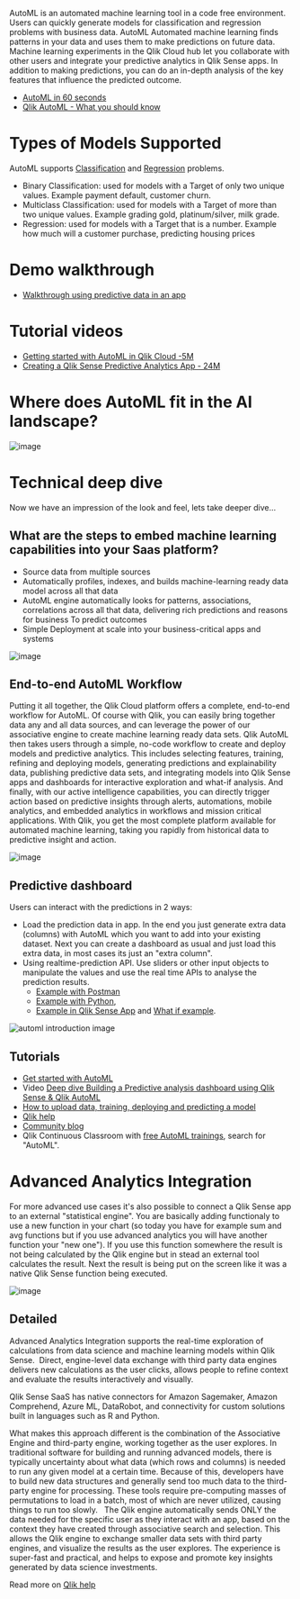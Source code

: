 AutoML is an automated machine learning tool in a code free environment. Users can quickly generate models for classification and regression problems with business data. AutoML Automated machine learning finds patterns in your data and uses them to make predictions on future data. Machine learning experiments in the Qlik Cloud hub let you collaborate with other users and integrate your predictive analytics in Qlik Sense apps. In addition to making predictions, you can do an in-depth analysis of the key features that influence the predicted outcome.

- [AutoML in 60 seconds](https://youtu.be/VDYtNcF5jEk)
- [Qlik AutoML - What you should know](https://youtu.be/4TCGyiWfqT4)

# Types of Models Supported
AutoML supports [Classification](https://help.qlik.com/en-US/cloud-services/Subsystems/Hub/Content/Sense_Hub/AutoML/classification-problems.htm) and [Regression](https://help.qlik.com/en-US/cloud-services/Subsystems/Hub/Content/Sense_Hub/AutoML/regression-problems.htm) problems. 
- Binary Classification: used for models with a Target of only two unique values. Example payment default, customer churn.
- Multiclass Classification:  used for models with a Target of more than two unique values. Example grading gold, platinum/silver, milk grade. 
- Regression: used for models with a Target that is a number. Example how much will a customer purchase, predicting housing prices 

# Demo walkthrough 
- [Walkthrough using predictive data in an app](https://app.getreprise.com/launch/D6l9l0n/?trk=feed_main-feed-card_feed-article-content)

# Tutorial videos
- [Getting started with AutoML in Qlik Cloud -5M](https://youtu.be/T7dFQUs_-Ek)
- [Creating a Qlik Sense Predictive Analytics App - 24M](https://youtu.be/vwAt3aH4Hec)

# Where does AutoML fit in the AI landscape?
![image](https://github.com/QHose/QRSMeteor/assets/12411165/b66b9531-b953-46c0-945d-7315a44eb883)

# Technical deep dive
Now we have an impression of the look and feel, lets take deeper dive...

## What are the steps to embed machine learning capabilities into your Saas platform?
- Source data from multiple sources
- Automatically profiles, indexes, and builds machine-learning ready data model across all that data
- AutoML engine automatically looks for patterns, associations, correlations across all that data, delivering rich predictions and reasons for business 
To predict outcomes
- Simple Deployment at scale into your business-critical apps and systems


![image](https://user-images.githubusercontent.com/12411165/236760266-56186559-30ab-4075-bfdd-ec51e21b6b8e.png)
## End-to-end AutoML Workflow


Putting it all together, the Qlik Cloud platform offers a complete, end-to-end workflow for AutoML.  Of course with Qlik, you can easily bring together data any and all data sources, and can leverage the power of our associative engine to create machine learning ready data sets.  Qlik AutoML then takes users through a simple, no-code workflow to create and deploy models and predictive analytics.  This includes selecting features, training, refining and deploying models, generating predictions and explainability data, publishing predictive data sets, and integrating models into Qlik Sense apps and dashboards for interactive exploration and what-if analysis.  And finally, with our active intelligence capabilities, you can directly trigger action based on predictive insights through alerts, automations, mobile analytics, and embedded analytics in workflows and mission critical applications.  With Qlik, you get the most complete platform available for automated machine learning, taking you rapidly from historical data to predictive insight and action.

![image](https://github.com/QHose/QRSMeteor/assets/12411165/63091552-96f0-46d8-92d4-93437fd1deb1)


## Predictive dashboard
Users can interact with the predictions in 2 ways:
- Load the prediction data in app. In the end you just generate extra data (columns) with AutoML which you want to add into your existing dataset. Next you can create a dashboard as usual and just load this extra data, in most cases its just an "extra column". 
- Using realtime-prediction API. Use sliders or other input objects to manipulate the values and use the real time APIs to analyse the prediction results. 
  - [Example with Postman](https://community.qlik.com/t5/Official-Support-Articles/Qlik-AutoML-How-to-test-API-realtime-predictions-from-Postman/ta-p/1992894)
  - [Example with Python](https://community.qlik.com/t5/Official-Support-Articles/Qlik-AutoML-How-to-generate-predictions-via-API-realtime/ta-p/1995683),
  - [Example in Qlik Sense App](https://community.qlik.com/t5/Official-Support-Articles/Qlik-AutoML-Generate-Predictions-with-AutoML-API-endpoint/ta-p/2045131) and [What if example](https://community.qlik.com/t5/Design/Building-What-If-Scenarios-using-SSE-and-the-Qlik-AutoML/ba-p/1907221).


![automl introduction image](https://user-images.githubusercontent.com/12411165/236759569-78aeaaa6-a707-4188-989f-3cee99fb99bc.png)

## Tutorials 
- [Get started with AutoML](https://community.qlik.com/t5/Official-Support-Articles/How-To-Get-Started-with-Qlik-AutoML/ta-p/1983296)
- Video [Deep dive Building a Predictive analysis dashboard using Qlik Sense & Qlik AutoML](https://youtu.be/bN5OaY3kc6o)
- [How to upload data, training, deploying and predicting a model](https://community.qlik.com/t5/Knowledge/Qlik-AutoML-How-to-upload-model-deploy-and-predict-on-Qlik-Cloud/ta-p/1960164)
- [Qlik help](https://help.qlik.com/en-US/cloud-services/Subsystems/Hub/Content/Sense_Hub/AutoML/home-automl.htm)
- [Community blog](https://community.qlik.com/t5/Official-Support-Articles/How-To-Get-Started-with-Qlik-AutoML/ta-p/1983296)
- Qlik Continuous Classroom with [free AutoML trainings](https://learning.qlik.com/mod/page/view.php?id=24708&price=free), search for "AutoML".

# Advanced Analytics Integration

For more advanced use cases it's also possible to connect a Qlik Sense app to an external "statistical engine". You are basically adding functionaly to use a new function in your chart (so today you have for example sum and avg functions but if you use advanced analytics you will have another function your "new one"). If you use this function somewhere the result is not being calculated by the Qlik engine but in stead an external tool calculates the result. Next the result is being put on the screen like it was a native Qlik Sense function being executed. 

![image](https://github.com/QHose/QRSMeteor/assets/12411165/84b440f0-21a0-41b4-a775-cfe858fd04de)

## Detailed

Advanced Analytics Integration supports the real-time exploration of calculations from data science and machine learning models within Qlik Sense.  Direct, engine-level data exchange with third party data engines delivers new calculations as the user clicks, allows people to refine context and evaluate the results interactively and visually.  

Qlik Sense SaaS has native connectors for Amazon Sagemaker, Amazon Comprehend, Azure ML, DataRobot, and connectivity for custom solutions built in languages such as R and Python.

What makes this approach different is the combination of the Associative Engine and third-party engine, working together as the user explores.  In traditional software for building and running advanced models, there is typically uncertainty about what data (which rows and columns) is needed to run any given model at a certain time.  Because of this, developers have to build new data structures and generally send too much data to the third-party engine for processing.  These tools require pre-computing masses of permutations to load in a batch, most of which are never utilized, causing things to run too slowly.
 
The Qlik engine automatically sends ONLY the data needed for the specific user as they interact with an app, based on the context they have created through associative search and selection.  This allows the Qlik engine to exchange smaller data sets with third party engines, and visualize the results as the user explores.  The experience is super-fast and practical, and helps to expose and promote key insights generated by data science investments.

Read more on [Qlik help](https://help.qlik.com/en-US/cloud-services/Subsystems/Hub/Content/Sense_Hub/LoadData/connect-analytics-sources.htm)
 

